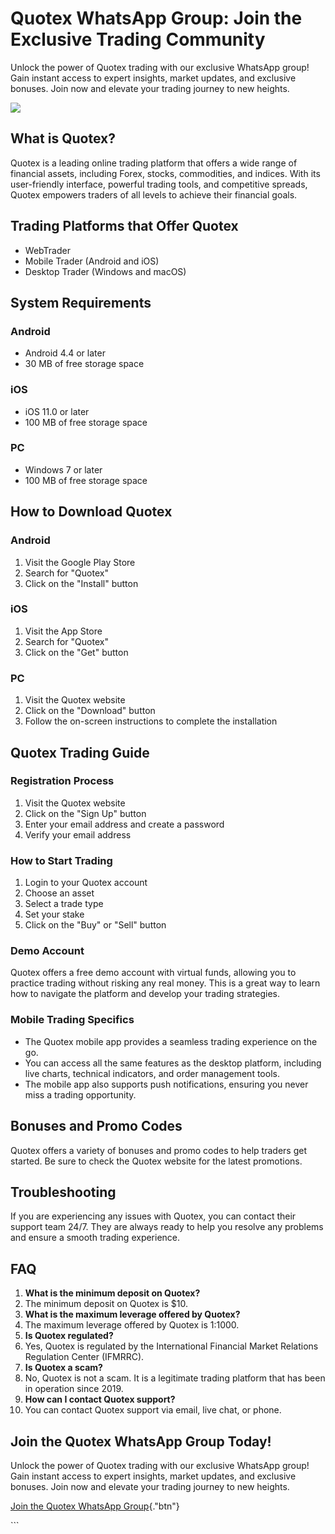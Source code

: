 # Quotex WhatsApp Group: Join the Exclusive Trading Community

Unlock the power of Quotex trading with our exclusive WhatsApp group!
Gain instant access to expert insights, market updates, and exclusive
bonuses. Join now and elevate your trading journey to new heights.

[![](https://static.quotex.io/files/11_en/300_250.jpg)](https://traff.sbs/brokerqxlid)

## What is Quotex?

Quotex is a leading online trading platform that offers a wide range of
financial assets, including Forex, stocks, commodities, and indices.
With its user-friendly interface, powerful trading tools, and
competitive spreads, Quotex empowers traders of all levels to achieve
their financial goals.

## Trading Platforms that Offer Quotex

-   WebTrader
-   Mobile Trader (Android and iOS)
-   Desktop Trader (Windows and macOS)

## System Requirements

### Android

-   Android 4.4 or later
-   30 MB of free storage space

### iOS

-   iOS 11.0 or later
-   100 MB of free storage space

### PC

-   Windows 7 or later
-   100 MB of free storage space

## How to Download Quotex

### Android

1.  Visit the Google Play Store
2.  Search for "Quotex"
3.  Click on the "Install" button

### iOS

1.  Visit the App Store
2.  Search for "Quotex"
3.  Click on the "Get" button

### PC

1.  Visit the Quotex website
2.  Click on the "Download" button
3.  Follow the on-screen instructions to complete the installation

## Quotex Trading Guide

### Registration Process

1.  Visit the Quotex website
2.  Click on the "Sign Up" button
3.  Enter your email address and create a password
4.  Verify your email address

### How to Start Trading

1.  Login to your Quotex account
2.  Choose an asset
3.  Select a trade type
4.  Set your stake
5.  Click on the "Buy" or "Sell" button

### Demo Account

Quotex offers a free demo account with virtual funds, allowing you to
practice trading without risking any real money. This is a great way to
learn how to navigate the platform and develop your trading strategies.

### Mobile Trading Specifics

-   The Quotex mobile app provides a seamless trading experience on the
    go.
-   You can access all the same features as the desktop platform,
    including live charts, technical indicators, and order management
    tools.
-   The mobile app also supports push notifications, ensuring you never
    miss a trading opportunity.

## Bonuses and Promo Codes

Quotex offers a variety of bonuses and promo codes to help traders get
started. Be sure to check the Quotex website for the latest promotions.

## Troubleshooting

If you are experiencing any issues with Quotex, you can contact their
support team 24/7. They are always ready to help you resolve any
problems and ensure a smooth trading experience.

## FAQ

1.  **What is the minimum deposit on Quotex?**
2.  The minimum deposit on Quotex is \$10.
3.  **What is the maximum leverage offered by Quotex?**
4.  The maximum leverage offered by Quotex is 1:1000.
5.  **Is Quotex regulated?**
6.  Yes, Quotex is regulated by the International Financial Market
    Relations Regulation Center (IFMRRC).
7.  **Is Quotex a scam?**
8.  No, Quotex is not a scam. It is a legitimate trading platform that
    has been in operation since 2019.
9.  **How can I contact Quotex support?**
10. You can contact Quotex support via email, live chat, or phone.

## Join the Quotex WhatsApp Group Today!

Unlock the power of Quotex trading with our exclusive WhatsApp group!
Gain instant access to expert insights, market updates, and exclusive
bonuses. Join now and elevate your trading journey to new heights.

[Join the Quotex WhatsApp
Group](\%22https://traff.sbs/brokerqxsignup\%22){."btn"}

\`\`\`


